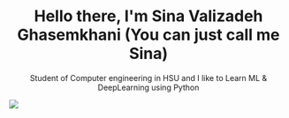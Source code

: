 <div id="header" align="center">
  <h1>Hello there, I'm Sina Valizadeh Ghasemkhani (You can just call me Sina)</h1>
  <p>Student of Computer engineering in HSU and I like to Learn ML & DeepLearning using Python</p>
</div>

<div id="badges">
  <a href="[link to your LinkedIn profile]">
    <img src="https://img.shields.io/badge/GitHub-Profile-brightgreen?logo=github alt="GitHub badge"/>
  </a>
</div>
